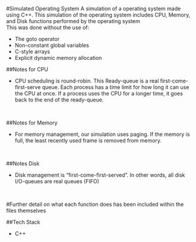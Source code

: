 #Simulated Operating System
A simulation of a operating system made using C++. This simulation of the operating system includes CPU, Memory, and Disk functions performed by the operating system <br>
This was done without the use of:
- The goto operator
- Non-constant global variables
- C-style arrays
- Explicit dynamic memory allocation


##Notes for CPU
- CPU scheduling is round-robin. This Ready-queue is a real first-come-first-serve queue. Each process has a time limit for how long it can use the CPU at once. If a process uses the CPU for a longer time, it goes back to the end of the ready-queue.
<br>

##Notes for Memory
- For memory management, our simulation uses paging. If the memory is full, the least recently used frame is removed from memory.
<br>

##Notes Disk
- Disk management is “first-come-first-served”. In other words, all disk I/O-queues are real queues (FIFO)
<br>

#Further detail on what each function does has been included within the files themselves

##Tech Stack
- C++ 
